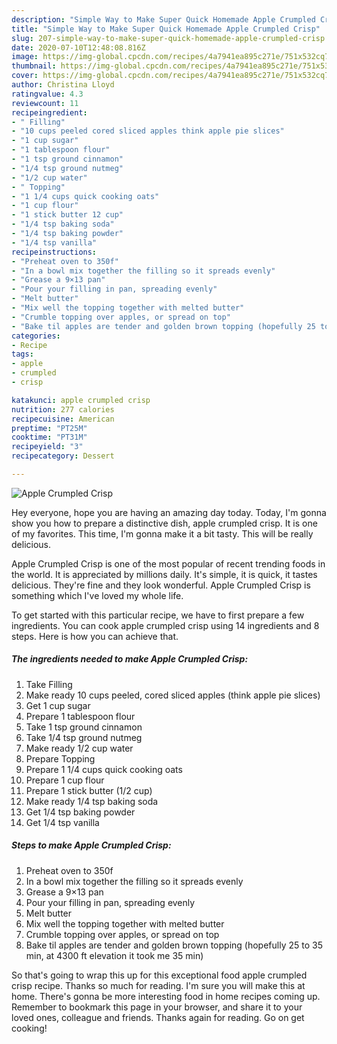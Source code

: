 ```yaml
---
description: "Simple Way to Make Super Quick Homemade Apple Crumpled Crisp"
title: "Simple Way to Make Super Quick Homemade Apple Crumpled Crisp"
slug: 207-simple-way-to-make-super-quick-homemade-apple-crumpled-crisp
date: 2020-07-10T12:48:08.816Z
image: https://img-global.cpcdn.com/recipes/4a7941ea895c271e/751x532cq70/apple-crumpled-crisp-recipe-main-photo.jpg
thumbnail: https://img-global.cpcdn.com/recipes/4a7941ea895c271e/751x532cq70/apple-crumpled-crisp-recipe-main-photo.jpg
cover: https://img-global.cpcdn.com/recipes/4a7941ea895c271e/751x532cq70/apple-crumpled-crisp-recipe-main-photo.jpg
author: Christina Lloyd
ratingvalue: 4.3
reviewcount: 11
recipeingredient:
- " Filling"
- "10 cups peeled cored sliced apples think apple pie slices"
- "1 cup sugar"
- "1 tablespoon flour"
- "1 tsp ground cinnamon"
- "1/4 tsp ground nutmeg"
- "1/2 cup water"
- " Topping"
- "1 1/4 cups quick cooking oats"
- "1 cup flour"
- "1 stick butter 12 cup"
- "1/4 tsp baking soda"
- "1/4 tsp baking powder"
- "1/4 tsp vanilla"
recipeinstructions:
- "Preheat oven to 350f"
- "In a bowl mix together the filling so it spreads evenly"
- "Grease a 9×13 pan"
- "Pour your filling in pan, spreading evenly"
- "Melt butter"
- "Mix well the topping together with melted butter"
- "Crumble topping over apples, or spread on top"
- "Bake til apples are tender and golden brown topping (hopefully 25 to 35 min, at 4300 ft elevation it took me 35 min)"
categories:
- Recipe
tags:
- apple
- crumpled
- crisp

katakunci: apple crumpled crisp 
nutrition: 277 calories
recipecuisine: American
preptime: "PT25M"
cooktime: "PT31M"
recipeyield: "3"
recipecategory: Dessert

---
```



![Apple Crumpled Crisp](https://img-global.cpcdn.com/recipes/4a7941ea895c271e/751x532cq70/apple-crumpled-crisp-recipe-main-photo.jpg)

Hey everyone, hope you are having an amazing day today. Today, I'm gonna show you how to prepare a distinctive dish, apple crumpled crisp. It is one of my favorites. This time, I'm gonna make it a bit tasty. This will be really delicious.



Apple Crumpled Crisp is one of the most popular of recent trending foods in the world. It is appreciated by millions daily. It's simple, it is quick, it tastes delicious. They're fine and they look wonderful. Apple Crumpled Crisp is something which I've loved my whole life.


To get started with this particular recipe, we have to first prepare a few ingredients. You can cook apple crumpled crisp using 14 ingredients and 8 steps. Here is how you can achieve that.

##### The ingredients needed to make Apple Crumpled Crisp:

1. Take  Filling
1. Make ready 10 cups peeled, cored sliced apples (think apple pie slices)
1. Get 1 cup sugar
1. Prepare 1 tablespoon flour
1. Take 1 tsp ground cinnamon
1. Take 1/4 tsp ground nutmeg
1. Make ready 1/2 cup water
1. Prepare  Topping
1. Prepare 1 1/4 cups quick cooking oats
1. Prepare 1 cup flour
1. Prepare 1 stick butter (1/2 cup)
1. Make ready 1/4 tsp baking soda
1. Get 1/4 tsp baking powder
1. Get 1/4 tsp vanilla




##### Steps to make Apple Crumpled Crisp:

1. Preheat oven to 350f
1. In a bowl mix together the filling so it spreads evenly
1. Grease a 9×13 pan
1. Pour your filling in pan, spreading evenly
1. Melt butter
1. Mix well the topping together with melted butter
1. Crumble topping over apples, or spread on top
1. Bake til apples are tender and golden brown topping (hopefully 25 to 35 min, at 4300 ft elevation it took me 35 min)




So that's going to wrap this up for this exceptional food apple crumpled crisp recipe. Thanks so much for reading. I'm sure you will make this at home. There's gonna be more interesting food in home recipes coming up. Remember to bookmark this page in your browser, and share it to your loved ones, colleague and friends. Thanks again for reading. Go on get cooking!

